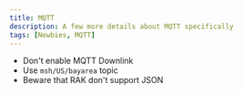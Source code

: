 ```yaml
---
title: MQTT
description: A few more details about MQTT specifically
tags: [Newbies, MQTT]
---
```


* Don't enable MQTT Downlink
* Use `msh/US/bayarea` topic
* Beware that RAK don't support JSON